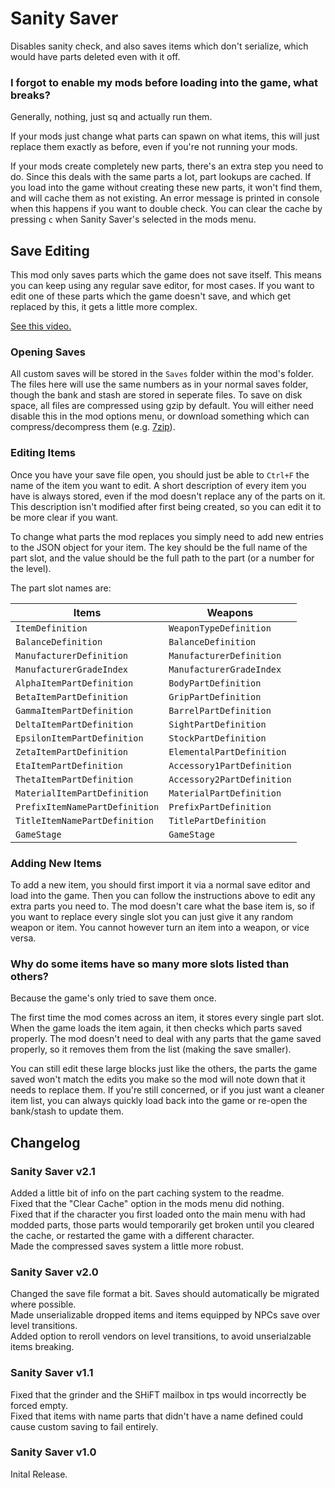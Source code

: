 # Sanity Saver
Disables sanity check, and also saves items which don't serialize, which would have parts deleted
even with it off.

### I forgot to enable my mods before loading into the game, what breaks?
Generally, nothing, just sq and actually run them.

If your mods just change what parts can spawn on what items, this will just replace them exactly as
before, even if you're not running your mods.

If your mods create completely new parts, there's an extra step you need to do. Since this deals
with the same parts a lot, part lookups are cached. If you load into the game without creating these
new parts, it won't find them, and will cache them as not existing. An error message is printed in
console when this happens if you want to double check. You can clear the cache by pressing `c` when
Sanity Saver's selected in the mods menu.

## Save Editing
This mod only saves parts which the game does not save itself. This means you can keep using any
regular save editor, for most cases. If you want to edit one of these parts which the game doesn't
save, and which get replaced by this, it gets a little more complex.

[See this video.](https://youtu.be/2p635l5C_KU)

### Opening Saves
All custom saves will be stored in the `Saves` folder within the mod's folder. The files here will
use the same numbers as in your normal saves folder, though the bank and stash are stored in
seperate files. To save on disk space, all files are compressed using gzip by default. You will
either need disable this in the mod options menu, or download something which can
compress/decompress them (e.g. [7zip](https://www.7-zip.org/)).

### Editing Items
Once you have your save file open, you should just be able to `Ctrl+F` the name of the item you want
to edit. A short description of every item you have is always stored, even if the mod doesn't
replace any of the parts on it. This description isn't modified after first being created, so you 
can edit it to be more clear if you want.

To change what parts the mod replaces you simply need to add new entries to the JSON object for your
item. The key should be the full name of the part slot, and the value should be the full path to the
part (or a number for the level).

The part slot names are:

Items                          | Weapons
-------------------------------|---------------------------
`ItemDefinition`               | `WeaponTypeDefinition`
`BalanceDefinition`            | `BalanceDefinition`
`ManufacturerDefinition`       | `ManufacturerDefinition`
`ManufacturerGradeIndex`       | `ManufacturerGradeIndex`
`AlphaItemPartDefinition`      | `BodyPartDefinition`
`BetaItemPartDefinition`       | `GripPartDefinition`
`GammaItemPartDefinition`      | `BarrelPartDefinition`
`DeltaItemPartDefinition`      | `SightPartDefinition`
`EpsilonItemPartDefinition`    | `StockPartDefinition`
`ZetaItemPartDefinition`       | `ElementalPartDefinition`
`EtaItemPartDefinition`        | `Accessory1PartDefinition`
`ThetaItemPartDefinition`      | `Accessory2PartDefinition`
`MaterialItemPartDefinition`   | `MaterialPartDefinition`
`PrefixItemNamePartDefinition` | `PrefixPartDefinition`
`TitleItemNamePartDefinition`  | `TitlePartDefinition`
`GameStage`                    | `GameStage`

### Adding New Items
To add a new item, you should first import it via a normal save editor and load into the game. Then
you can follow the instructions above to edit any extra parts you need to. The mod doesn't care what
the base item is, so if you want to replace every single slot you can just give it any random weapon
or item. You cannot however turn an item into a weapon, or vice versa.

### Why do some items have so many more slots listed than others?
Because the game's only tried to save them once.

The first time the mod comes across an item, it stores every single part slot. When the game loads
the item again, it then checks which parts saved properly. The mod doesn't need to deal with any
parts that the game saved properly, so it removes them from the list (making the save smaller).

You can still edit these large blocks just like the others, the parts the game saved won't match the
edits you make so the mod will note down that it needs to replace them. If you're still concerned,
or if you just want a cleaner item list, you can always quickly load back into the game or re-open
the bank/stash to update them.

## Changelog

### Sanity Saver v2.1
Added a little bit of info on the part caching system to the readme.    
Fixed that the "Clear Cache" option in the mods menu did nothing.    
Fixed that if the character you first loaded onto the main menu with had modded parts, those parts
would temporarily get broken until you cleared the cache, or restarted the game with a different 
character.    
Made the compressed saves system a little more robust.

### Sanity Saver v2.0
Changed the save file format a bit. Saves should automatically be migrated where possible.    
Made unserializable dropped items and items equipped by NPCs save over level transitions.    
Added option to reroll vendors on level transitions, to avoid unserialzable items breaking.    

### Sanity Saver v1.1
Fixed that the grinder and the SHiFT mailbox in tps would incorrectly be forced empty.    
Fixed that items with name parts that didn't have a name defined could cause custom saving to fail
entirely.

### Sanity Saver v1.0
Inital Release.
